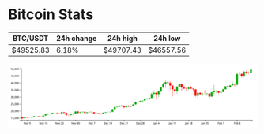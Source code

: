 # Bitcoin Stats

BTC/USDT|24h change|24h high|24h low|
|---|---|---|---|
|$49525.83|6.18%|$49707.43|$46557.56|

<img src="./chart.svg">
